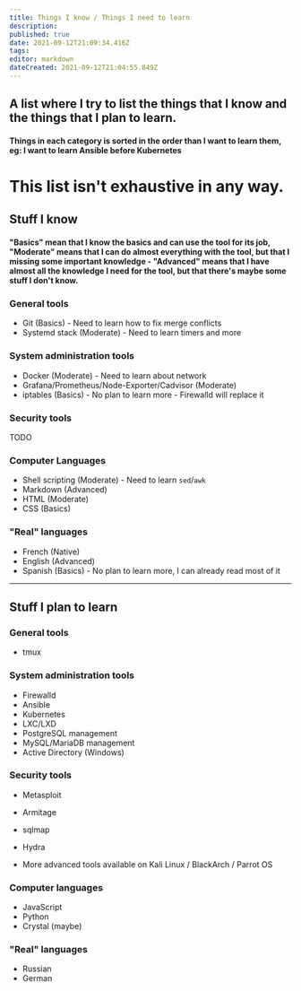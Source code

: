 ```yaml
---
title: Things I know / Things I need to learn
description: 
published: true
date: 2021-09-12T21:09:34.416Z
tags: 
editor: markdown
dateCreated: 2021-09-12T21:04:55.849Z
---
```


## A list where I try to list the things that I know and the things that I plan to learn.

#### Things in each category is sorted in the order than I want to learn them, eg: I want to learn Ansible before Kubernetes

# This list isn't exhaustive in any way.

## Stuff I know



#### "Basics" mean that I know the basics and can use the tool for its job, "Moderate" means that I can do almost everything with the tool, but that I missing some important knowledge  - "Advanced" means that I have almost all the knowledge I need for the tool, but that there's maybe some stuff I don't know.



### General tools


- Git (Basics) - Need to learn how to fix merge conflicts
- Systemd stack (Moderate) - Need to learn timers and more


### System administration tools

- Docker (Moderate) - Need to learn about network
- Grafana/Prometheus/Node-Exporter/Cadvisor (Moderate)
- iptables (Basics) - No plan to learn more - Firewalld will replace it


### Security tools

TODO

### Computer Languages

- Shell scripting (Moderate) - Need to learn `sed`/`awk`
- Markdown (Advanced)
- HTML (Moderate)
- CSS (Basics)


### "Real" languages

- French (Native)
- English (Advanced)
- Spanish (Basics) - No plan to learn more, I can already read most of it

---

## Stuff I plan to learn

### General tools

- tmux

### System administration tools

- Firewalld
- Ansible
- Kubernetes
- LXC/LXD
- PostgreSQL management
- MySQL/MariaDB management
- Active Directory (Windows)

### Security tools

- Metasploit
- Armitage
- sqlmap
- Hydra

- More advanced tools available on Kali Linux / BlackArch / Parrot OS

### Computer languages

- JavaScript
- Python
- Crystal (maybe)

### "Real" languages

- Russian
- German

